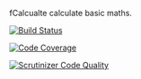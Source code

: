 fCalcualte calculate basic maths.

[![Build Status](https://travis-ci.org/FilipBrannlundStal/fCalculator.svg?branch=master)](https://travis-ci.org/FilipBrannlundStal/fCalculator)

[![Code Coverage](https://scrutinizer-ci.com/g/FilipBrannlundStal/fCalculator/badges/coverage.png?b=master)](https://scrutinizer-ci.com/g/FilipBrannlundStal/fCalculator/?branch=master)

[![Scrutinizer Code Quality](https://scrutinizer-ci.com/g/FilipBrannlundStal/fCalculator/badges/quality-score.png?b=master)](https://scrutinizer-ci.com/g/FilipBrannlundStal/fCalculator/?branch=master)
